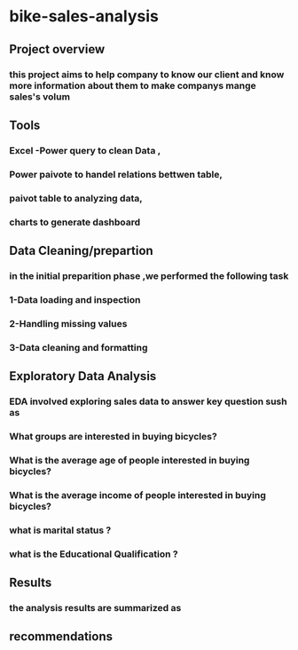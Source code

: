 # bike-sales-analysis
 ## Project overview 
 ### this project aims to help company to know our client and know more information about them to make companys mange sales's volum
 ## Tools
### Excel -Power query to clean Data ,
 ### Power paivote to handel relations bettwen table,
 ### paivot table to analyzing data,
 ### charts to generate dashboard
 
## Data Cleaning/prepartion
### in the initial preparition phase ,we performed the following task 
### 1-Data loading and inspection
### 2-Handling missing values
### 3-Data cleaning and formatting
## Exploratory Data Analysis
### EDA involved exploring sales data to answer key question sush as 
### What groups are interested in buying bicycles?
### What is the average age of people interested in buying bicycles?
### What is the average income  of people interested in buying bicycles?
### what is marital status ? 
### what is the  Educational Qualification ?

## Results 
### the analysis results are summarized  as
### 


## recommendations




